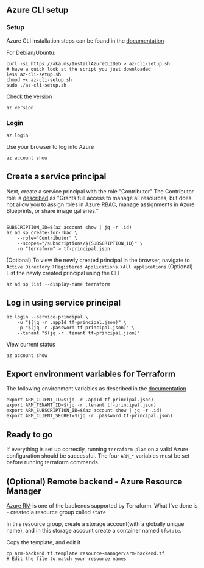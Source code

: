 ## Azure CLI setup
### Setup

Azure CLI installation steps can be found in the [documentation](https://docs.microsoft.com/en-us/cli/azure/install-azure-cli) 

For Debian/Ubuntu:
```
curl -sL https://aka.ms/InstallAzureCLIDeb > az-cli-setup.sh
# have a quick look at the script you just downloaded
less az-cli-setup.sh
chmod +x az-cli-setup.sh
sudo ./az-cli-setup.sh
```
Check the version
```
az version
```
### Login
```
az login
```
Use your browser to log into Azure

```
az account show
```

## Create a service principal

Next, create a service principal with the role "Contributor"
The Contributor role is [described](https://docs.microsoft.com/en-us/azure/role-based-access-control/built-in-roles) as "Grants full access to manage all resources, but does not allow you to assign roles in Azure RBAC, manage assignments in Azure Blueprints, or share image galleries."
```.

SUBSCRIPTION_ID=$(az account show | jq -r .id)
az ad sp create-for-rbac \
    --role="Contributor" \
    --scopes="/subscriptions/${SUBSCRIPTION_ID}" \
    -n "terraform" > tf-principal.json
```

(Optional) To view the newly created principal in the browser, navigate to `Active Directory`->`Registered Applications`->`All applications`
(Optional) List the newly created principal using the CLI
```
az ad sp list --display-name terraform
```
## Log in using service principal
```
az login --service-principal \
    -u "$(jq -r .appId tf-principal.json)" \
    -p "$(jq -r .password tf-principal.json)" \
    --tenant "$(jq -r .tenant tf-principal.json)"
```

View current status
```
az account show
```

## Export environment variables for Terraform
The following environment variables as described in the [documentation](https://registry.terraform.io/providers/hashicorp/azurerm/latest/docs/guides/service_principal_client_secret#configuring-the-service-principal-in-terraform)
```
export ARM_CLIENT_ID=$(jq -r .appId tf-principal.json)
export ARM_TENANT_ID=$(jq -r .tenant tf-principal.json)
export ARM_SUBSCRIPTION_ID=$(az account show | jq -r .id)
export ARM_CLIENT_SECRET=$(jq -r .password tf-principal.json)
```

## Ready to go
If everything is set up correctly, running `terraform plan` on a valid Azure configuration should be successful.
The four `ARM_*` variables must be set before running terraform commands.

## (Optional) Remote backend - Azure Resource Manager
[Azure RM](https://www.terraform.io/docs/language/settings/backends/azurerm.html) is one of the backends supported by Terraform.
What I've done is - created a resource group called `state`

In this resource group, create a storage account(with a globally unique name), and in this storage account create a container named `tfstate`.

Copy the template, and edit it
```
cp arm-backend.tf.template resource-manager/arm-backend.tf
# Edit the file to match your resource names
```